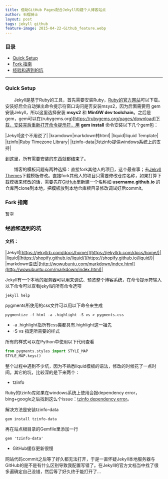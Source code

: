 ```yaml
---
title: 借助GitHub Pages配合Jekyll构建个人博客站点
author: 石榴骑士
layout: post
tags: jekyll github
feature-image: 2015-04-22-Github_feature.webp
---
```


### 目录

* [Quick Setup](#quick-setup)
* [Fork 指南](#fork-指南)
* [经验和遇到的坑](#经验和遇到的坑)

------

### Quick Setup

&emsp;&emsp;Jekyll是基于Ruby的工具，首先需要安装Ruby，[Ruby的官方网站](https://www.ruby-lang.org/zh_cn/downloads/)可以下载。安装好后会自动弹出命令提示符窗口询问是否安装msys2，因为后面需要用 gem 安装Jekyll，所以这里选择安装 **msys2** 和 **MinGW dev toolchain**。之后是gem，gem可以在(rubygems.org)[https://rubygems.org/pages/download]下载，安装完后重新打开命令提示符，用 **gem install** 命令安装以下几个gem包：

|Jekyll|这个不用说了|
|kramdown|markdown转html|
|liquid|liquid Template|
|tzinfo|Ruby Timezone Library|
|tzinfo-data|为tzinfo提供windows系统上的支持|

到这里，所有需要安装的东西就都结束了。

&emsp;&emsp;博客的模板问题有两种选择：直接fork其他人的项目，这个最省事；去[Jekyll Themes](http://jekyllthemes.org/)下载模板修改。直接fork其他人的项目只需要修改仓库名称，如果打算下载模板来修改的话，需要先在[GitHub](https://github.com)里新建一个名称如 **username.github.io** 的仓库再clone到本地，把模板放到本地仓库根目录修改调试好后commit。

### Fork 指南

暂空

### 经验和遇到的坑

#### 文档：

|Jekyll|[https://jekyllrb.com/docs/home/](https://jekyllrb.com/docs/home/)|
|liquid|[https://shopify.github.io/liquid/](https://shopify.github.io/liquid/)|
|markdown语法|[http://wowubuntu.com/markdown/index.html](http://wowubuntu.com/markdown/index.html)|

Jekyll有一个本地的服务器可以用来调试、预览整个博客系统，在命令提示符输入以下命令可以查看jekyll的所有命令选项

    jekyll help

pygments所使用的css文件可以用以下命令来生成

    pygmentize -f html -a .highlight -S vs > pygments.css

* -a .highlight指所有css类都具有.highlight这一祖先
* -S vs 指定所需要的样式

所有的样式可以在Python中使用以下代码查看

```python
from pygments.styles import STYLE_MAP
STYLE_MAP.keys()
```

整个过程中遇到不少坑，因为不熟悉liquid模板的语法，修改的时候花了一点时间。其它的坑，比较深的是下来两个：

* tzinfo

Ruby的tzinfo库如果在windows系统上使用会报dependency error，bing+google之后找到这么个issue：[tzinfo dependency error](https://github.com/aron-bordin/neo-hpstr-jekyll-theme/issues/40)。

解决方法是安装tzinfo-data

    gem install tzinfo-data

再在站点根目录的Gemfile里添加一行

    gem 'tzinfo-data'

* GitHub缓存更新很慢

网站代码commit之后等了好久都无法打开，于是一直怀疑Jekyll本地服务器与GitHub的是不是有什么区别导致我配置写错了。在Jekyll的官方文档当中找了很多遍确定自己没错，然后等了好久终于能打开了...